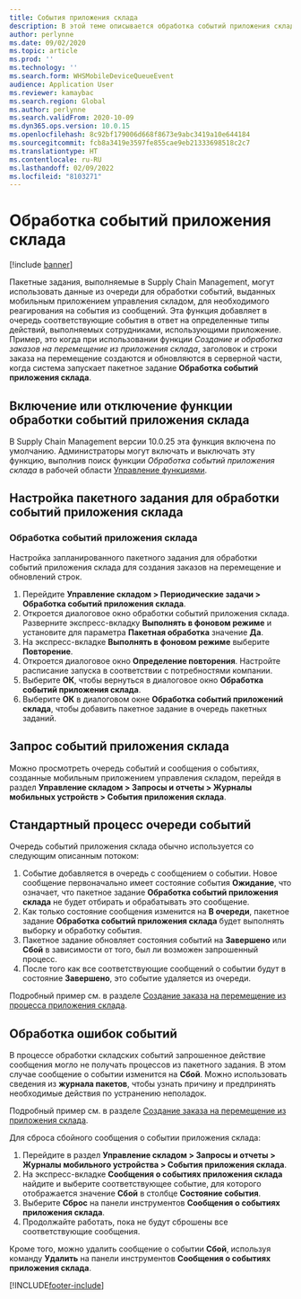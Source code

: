 ```yaml
---
title: События приложения склада
description: В этой теме описывается обработка событий приложения склада, используемая для обработки сообщений о событиях приложения склада в рамках пакетного задания.
author: perlynne
ms.date: 09/02/2020
ms.topic: article
ms.prod: ''
ms.technology: ''
ms.search.form: WHSMobileDeviceQueueEvent
audience: Application User
ms.reviewer: kamaybac
ms.search.region: Global
ms.author: perlynne
ms.search.validFrom: 2020-10-09
ms.dyn365.ops.version: 10.0.15
ms.openlocfilehash: 8c92bf179006d668f8673e9abc3419a10e644184
ms.sourcegitcommit: fcb8a3419e3597fe855cae9eb21333698518c2c7
ms.translationtype: HT
ms.contentlocale: ru-RU
ms.lasthandoff: 02/09/2022
ms.locfileid: "8103271"
---
```

# <a name="warehouse-app-event-processing"></a>Обработка событий приложения склада

[!include [banner](../includes/banner.md)]

Пакетные задания, выполняемые в Supply Chain Management, могут использовать данные из очереди для обработки событий, выданных мобильным приложением управления складом, для необходимого реагирования на события из сообщений. Эта функция добавляет в очередь соответствующие события в ответ на определенные типы действий, выполняемых сотрудниками, использующими приложение. Пример, это когда при использовании функции *Создание и обработка заказов на перемещение из приложения склада*, заголовок и строки заказа на перемещение создаются и обновляются в серверной части, когда система запускает пакетное задание **Обработка событий приложения склада**.

## <a name="turn-the-process-warehouse-app-events-feature-on-or-off"></a>Включение или отключение функции обработки событий приложения склада

В Supply Chain Management версии 10.0.25 эта функция включена по умолчанию. Администраторы могут включать и выключать эту функцию, выполнив поиск функции *Обработка событий приложения склада* в рабочей области [Управление функциями](../../fin-ops-core/fin-ops/get-started/feature-management/feature-management-overview.md).

## <a name="set-up-a-batch-job-to-process-warehouse-app-events"></a>Настройка пакетного задания для обработки событий приложения склада

### <a name="process-warehouse-app-events"></a>Обработка событий приложения склада

Настройка запланированного пакетного задания для обработки событий приложения склада для создания заказов на перемещение и обновлений строк.

1. Перейдите **Управление складом \> Периодические задачи \> Обработка событий приложения склада**.
1. Откроется диалоговое окно обработки событий приложения склада. Разверните экспресс-вкладку **Выполнять в фоновом режиме** и установите для параметра **Пакетная обработка** значение **Да**.
1. На экспресс-вкладке **Выполнять в фоновом режиме** выберите **Повторение**.
1. Откроется диалоговое окно **Определение повторения**. Настройте расписание запуска в соответствии с потребностями компании.
1. Выберите **ОК**, чтобы вернуться в диалоговое окно **Обработка событий приложения склада**.
1. Выберите **ОК** в диалоговом окне **Обработка событий приложений склада**, чтобы добавить пакетное задание в очередь пакетных заданий.

## <a name="query-warehouse-app-events"></a>Запрос событий приложения склада

Можно просмотреть очередь событий и сообщения о событиях, созданные мобильным приложением управления складом, перейдя в раздел **Управление складом \> Запросы и отчеты \> Журналы мобильных устройств \> События приложения склада**.

## <a name="the-standard-event-queue-process"></a>Стандартный процесс очереди событий

Очередь событий приложения склада обычно используется со следующим описанным потоком:

1. Событие добавляется в очередь с сообщением о событии. Новое сообщение первоначально имеет состояние события **Ожидание**, что означает, что пакетное задание **Обработка событий приложения склада** не будет отбирать и обрабатывать это сообщение.
1. Как только состояние сообщения изменится на **В очереди**, пакетное задание **Обработка событий приложения склада** будет выполнять выборку и обработку события.
1. Пакетное задание обновляет состояния событий на **Завершено** или **Сбой** в зависимости от того, был ли возможен запрошенный процесс.
1. После того как все соответствующие сообщений о событии будут в состояние **Завершено**, это событие удаляется из очереди.

 Подробный пример см. в разделе [Создание заказа на перемещение из процесса приложения склада](create-transfer-order-from-warehouse-app.md).

## <a name="handle-event-errors"></a>Обработка ошибок событий

В процессе обработки складских событий запрошенное действие сообщения могло не получать процессов из пакетного задания. В этом случае сообщение о событии изменится на **Сбой**. Можно использовать сведения из **журнала пакетов**, чтобы узнать причину и предпринять необходимые действия по устранению неполадок.

Подробный пример см. в разделе [Создание заказа на перемещение из приложения склада](create-transfer-order-from-warehouse-app.md).

Для сброса сбойного сообщения о событии приложения склада:

1. Перейдите в раздел **Управление складом \> Запросы и отчеты \> Журналы мобильного устройства \> События приложения склада**.
1. На экспресс-вкладке **Сообщения о событиях приложения склада** найдите и выберите соответствующее событие, для которого отображается значение **Сбой** в столбце **Состояние события**.
1. Выберите **Сброс** на панели инструментов **Сообщения о событиях приложения склада**.
1. Продолжайте работать, пока не будут сброшены все соответствующие сообщения.

Кроме того, можно удалить сообщение о событии **Сбой**, используя команду **Удалить** на панели инструментов **Сообщения о событиях приложения склада**.


[!INCLUDE[footer-include](../../includes/footer-banner.md)]